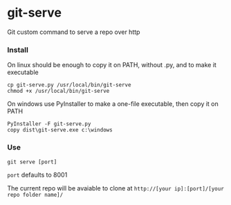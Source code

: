 git-serve
=========

Git custom command to serve a repo over http

### Install

On linux should be enough to copy it on PATH, without .py, and to make it executable

    cp git-serve.py /usr/local/bin/git-serve
    chmod +x /usr/local/bin/git-serve

On windows use PyInstaller to make a one-file executable, then copy it on PATH 

    PyInstaller -F git-serve.py
    copy dist\git-serve.exe c:\windows


### Use

    git serve [port]

`port` defaults to 8001
    
The current repo will be avaiable to clone at `http://[your ip]:[port]/[your repo folder name]/`

